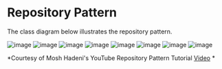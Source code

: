 # Repository Pattern 

The class diagram below illustrates the repository pattern.

![image](https://user-images.githubusercontent.com/6658018/130731424-4fa09626-301b-4f57-89c7-6952e6ac9fec.png)
![image](https://user-images.githubusercontent.com/6658018/130731499-13c588bc-d07b-4842-8f4f-e1922063fca2.png)
![image](https://user-images.githubusercontent.com/54987004/130732085-a5ae182b-e437-42f9-bdc3-3155bd408205.png)
![image](https://user-images.githubusercontent.com/54987004/130732142-eb87bdfc-4b3c-4a33-abf4-233bdf8d9aea.png)
![image](https://user-images.githubusercontent.com/54987004/130732303-7d4dabd4-d98b-4d2f-bd28-ec24b8711e76.png)
![image](https://user-images.githubusercontent.com/54987004/130732352-4adbba75-492f-4259-be75-cbc2287d0ae2.png)
![image](https://user-images.githubusercontent.com/54987004/130733280-18900f6f-c996-4f4d-b4e8-b9203712b276.png)
![image](https://user-images.githubusercontent.com/54987004/130733311-e0f2c2bb-99f9-49a2-aa99-6d9ab90f7a3a.png)

*Courtesy of Mosh Hadeni's YouTube Repository Pattern Tutorial [Video](https://www.youtube.com/watch?v=rtXpYpZdOzM&t=1417s) *
